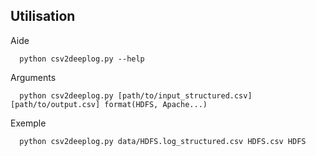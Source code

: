 ## Utilisation

Aide

```
  python csv2deeplog.py --help
```

Arguments
```
  python csv2deeplog.py [path/to/input_structured.csv] [path/to/output.csv] format(HDFS, Apache...)
```

Exemple
```
  python csv2deeplog.py data/HDFS.log_structured.csv HDFS.csv HDFS
```